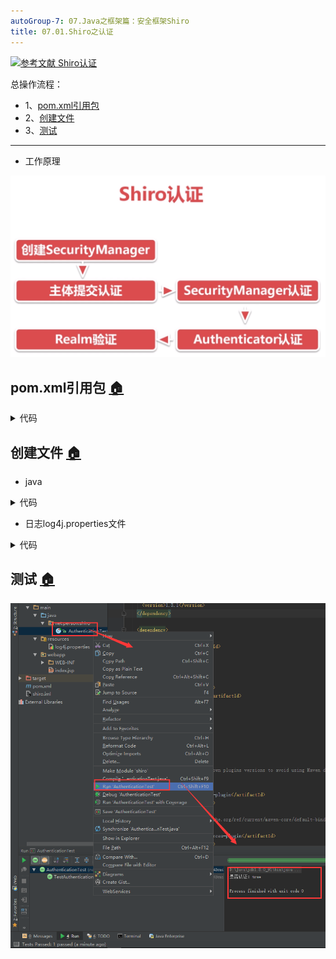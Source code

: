 ```yaml
---
autoGroup-7: 07.Java之框架篇：安全框架Shiro
title: 07.01.Shiro之认证
---
```


[![](https://img.shields.io/badge/参考文献-Shiro认证-yellow.svg "参考文献 Shiro认证")](https://www.imooc.com/video/16953)


总操作流程：
- 1、[pom.xml引用包](#java-01)
- 2、[创建文件](#java-02)
- 3、[测试](#java-03)

***

- 工作原理

![](./image/07.01-1.png)

## pom.xml引用包 <a name="java-01" href="#" >:house:</a>


<details>
<summary>代码</summary>

```xml
  <dependencies>
    <dependency>
      <groupId>junit</groupId>
      <artifactId>junit</artifactId>
      <version>4.12</version>
    </dependency>

    <dependency>
      <groupId>org.apache.shiro</groupId>
      <artifactId>shiro-core</artifactId>
      <version>1.3.1</version>
    </dependency>

    <dependency>
      <groupId>log4j</groupId>
      <artifactId>log4j</artifactId>
      <version>1.2.17</version>
    </dependency>

    <dependency>
      <groupId>org.slf4j</groupId>
      <artifactId>slf4j-log4j12</artifactId>
      <version>1.7.25</version>
      <scope>test</scope>
    </dependency>
```

</details>

## 创建文件 <a name="java-02" href="#" >:house:</a>
- java

<details>
<summary>代码</summary>

```java
import org.apache.shiro.SecurityUtils;
import org.apache.shiro.authc.UsernamePasswordToken;
import org.apache.shiro.mgt.DefaultSecurityManager;
import org.apache.shiro.realm.SimpleAccountRealm;
import org.apache.shiro.subject.Subject;
import org.junit.Before;
import org.junit.Test;

/**
 *eated by admin on 2018/6/18.
 */
public class AuthenticationTest {
    SimpleAccountRealm simpleAccountRealm=new SimpleAccountRealm();

    @Before
    public void addUser(){
        simpleAccountRealm.addAccount("Mark","123456");//用户名，密码
    }

    @Test
    public void TestAuthentication(){
        //1、创建SecurityManager环境
        DefaultSecurityManager defaultSecurityManager=new DefaultSecurityManager();
        defaultSecurityManager.setRealm(simpleAccountRealm);
        //2、主体提交认证请求
        SecurityUtils.setSecurityManager(defaultSecurityManager);
        Subject subject = SecurityUtils.getSubject();

        UsernamePasswordToken token = new UsernamePasswordToken("Mark","123456");//用户名，密码
        subject.login(token);
        System.out.println("是否认证："+subject.isAuthenticated());
    }
}
      subject.login(token);
        System.out.println("是否认证："+subject.isAuthenticated());
    }
}

```

</details>

- 日志log4j.properties文件

<details>
<summary>代码</summary>

```js
# Configure logging for testing: optionally with log file
log4j.rootLogger=WARN, stdout
# log4j.rootLogger=WARN, stdout, logfile

log4j.appender.stdout=org.apache.log4j.ConsoleAppender
log4j.appender.stdout.layout=org.apache.log4j.PatternLayout
log4j.appender.stdout.layout.ConversionPattern=%d %p [%c] - %m%n

log4j.appender.logfile=org.apache.log4j.FileAppender
log4j.appender.logfile.File=target/spring.log
log4j.appender.logfile.layout=org.apache.log4j.PatternLayout
log4j.appender.logfile.layout.ConversionPattern=%d %p [%c] - %m%n
```

</details>

## 测试 <a name="java-03" href="#" >:house:</a>
![](./image/07.01-2.png)